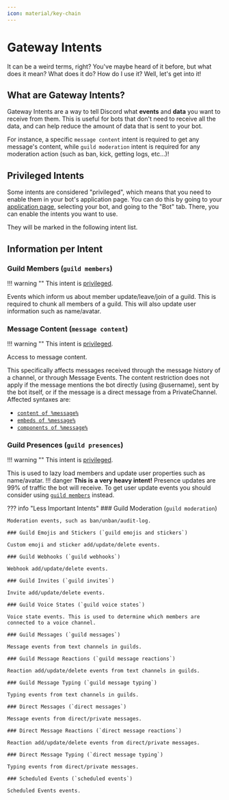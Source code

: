 ```yaml
---
icon: material/key-chain
---
```


# Gateway Intents

It can be a weird terms, right? You've maybe heard of it before, but what does it mean? What does it do? How do I use it? Well, let's get into it!

## What are Gateway Intents?

Gateway Intents are a way to tell Discord what __events__ and __data__ you want to receive from them. This is useful for bots that don't need to receive all the data, and can help reduce the amount of data that is sent to your bot.

For instance, a specific `message content` intent is required to get any message's content, while `guild moderation` intent is required for any moderation action (such as ban, kick, getting logs, etc...)!

## Privileged Intents

Some intents are considered "privileged", which means that you need to enable them in your bot's application page. You can do this by going to your [application page](https://discord.com/developers/applications), selecting your bot, and going to the "Bot" tab. There, you can enable the intents you want to use.

They will be marked in the following intent list.

## Information per Intent

### Guild Members (`guild members`)

!!! warning ""
    This intent is [privileged](#privileged-intents).

Events which inform us about member update/leave/join of a guild.
This is required to chunk all members of a guild.
This will also update user information such as name/avatar.


### Message Content (`message content`)

!!! warning ""
    This intent is [privileged](#privileged-intents).

Access to message content.

This specifically affects messages received through the message history of a channel, or through Message Events. The content restriction does not apply if the message mentions the bot directly (using @username), sent by the bot itself, or if the message is a direct message from a PrivateChannel. Affected syntaxes are:

* [`content of %message%`](../docs/expressions.md#message-content)
* [`embeds of %message%`](../docs/expressions.md#message-embeds)
* [`components of %message%`](../docs/expressions.md#message-builder-component-rows)

### Guild Presences (`guild presences`)

!!! warning ""
    This intent is [privileged](#privileged-intents).

This is used to lazy load members and update user properties such as name/avatar.
!!! danger
    **This is a very heavy intent!** Presence updates are 99% of traffic the bot will receive. To get user update events you should consider using [`guild members`](#guild-members-guild-members) instead.

??? info "Less Important Intents"
    ### Guild Moderation (`guild moderation`)
    
    Moderation events, such as ban/unban/audit-log.
    
    ### Guild Emojis and Stickers (`guild emojis and stickers`)
    
    Custom emoji and sticker add/update/delete events.
    
    ### Guild Webhooks (`guild webhooks`)
    
    Webhook add/update/delete events.
    
    ### Guild Invites (`guild invites`)
    
    Invite add/update/delete events.
    
    ### Guild Voice States (`guild voice states`)
    
    Voice state events. This is used to determine which members are connected to a voice channel.
    
    ### Guild Messages (`guild messages`)
    
    Message events from text channels in guilds.
    
    ### Guild Message Reactions (`guild message reactions`)
    
    Reaction add/update/delete events from text channels in guilds.
    
    ### Guild Message Typing (`guild message typing`)
    
    Typing events from text channels in guilds.
    
    ### Direct Messages (`direct messages`)
    
    Message events from direct/private messages.
    
    ### Direct Message Reactions (`direct message reactions`)
    
    Reaction add/update/delete events from direct/private messages.
    
    ### Direct Message Typing (`direct message typing`)
    
    Typing events from direct/private messages.
    
    ### Scheduled Events (`scheduled events`)
    
    Scheduled Events events.